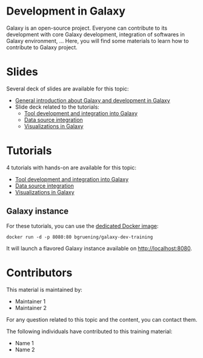 Development in Galaxy
=====================

Galaxy is an open-source project. Everyone can contribute to its development with core Galaxy development, integration of softwares in Galaxy environment, ...
Here, you will find some materials to learn how to contribute to Galaxy project.


# Slides

Several deck of slides are available for this topic:

- [General introduction about Galaxy and development in Galaxy](http://bgruening.github.io/training-material/Dev-Corner/slides/)
- Slide deck related to the tutorials:
    - [Tool development and integration into Galaxy](http://bgruening.github.io/training-material/Dev-Corner/slides/tool_integration.html)
    - [Data source integration](http://bgruening.github.io/training-material/Dev-Corner/slides/data_source_integration.html)
    - [Visualizations in Galaxy](http://bgruening.github.io/training-material/Dev-Corner/slides/visualizations.html)

# Tutorials

4 tutorials with hands-on are available for this topic:

- [Tool development and integration into Galaxy](tutorial/tool_integration.md)
- [Data source integration](tutorial/data_source_integration.md)
- [Visualizations in Galaxy](tutorial/visualizations.md)

## Galaxy instance

For these tutorials, you can use the [dedicated Docker image](docker/README.md):

```
docker run -d -p 8080:80 bgruening/galaxy-dev-training
```

It will launch a flavored Galaxy instance available on
[http://localhost:8080](http://localhost:8080).

# Contributors

This material is maintained by:

- Maintainer 1
- Maintainer 2

For any question related to this topic and the content, you can contact them.

The following individuals have contributed to this training material:

- Name 1
- Name 2
